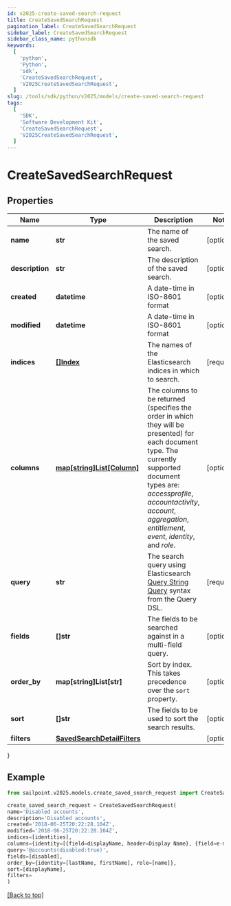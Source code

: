 ```yaml
---
id: v2025-create-saved-search-request
title: CreateSavedSearchRequest
pagination_label: CreateSavedSearchRequest
sidebar_label: CreateSavedSearchRequest
sidebar_class_name: pythonsdk
keywords:
  [
    'python',
    'Python',
    'sdk',
    'CreateSavedSearchRequest',
    'V2025CreateSavedSearchRequest',
  ]
slug: /tools/sdk/python/v2025/models/create-saved-search-request
tags:
  [
    'SDK',
    'Software Development Kit',
    'CreateSavedSearchRequest',
    'V2025CreateSavedSearchRequest',
  ]
---
```


# CreateSavedSearchRequest

## Properties

| Name | Type | Description | Notes |
| --- | --- | --- | --- |
| **name** | **str** | The name of the saved search. | [optional] |
| **description** | **str** | The description of the saved search. | [optional] |
| **created** | **datetime** | A date-time in ISO-8601 format | [optional] |
| **modified** | **datetime** | A date-time in ISO-8601 format | [optional] |
| **indices** | [**[]Index**](index) | The names of the Elasticsearch indices in which to search. | [required] |
| **columns** | [**map[string]List[Column]**](https://docs.python.org/3/tutorial/datastructures.html#more-on-lists) | The columns to be returned (specifies the order in which they will be presented) for each document type. The currently supported document types are: _accessprofile_, _accountactivity_, _account_, _aggregation_, _entitlement_, _event_, _identity_, and _role_. | [optional] |
| **query** | **str** | The search query using Elasticsearch [Query String Query](https://www.elastic.co/guide/en/elasticsearch/reference/5.2/query-dsl-query-string-query.html#query-string) syntax from the Query DSL. | [required] |
| **fields** | **[]str** | The fields to be searched against in a multi-field query. | [optional] |
| **order_by** | **map[string]List[str]** | Sort by index. This takes precedence over the `sort` property. | [optional] |
| **sort** | **[]str** | The fields to be used to sort the search results. | [optional] |
| **filters** | [**SavedSearchDetailFilters**](saved-search-detail-filters) |  | [optional] |

}

## Example

```python
from sailpoint.v2025.models.create_saved_search_request import CreateSavedSearchRequest

create_saved_search_request = CreateSavedSearchRequest(
name='Disabled accounts',
description='Disabled accounts',
created='2018-06-25T20:22:28.104Z',
modified='2018-06-25T20:22:28.104Z',
indices=[identities],
columns={identity=[{field=displayName, header=Display Name}, {field=e-mail, header=Work Email}]},
query='@accounts(disabled:true)',
fields=[disabled],
order_by={identity=[lastName, firstName], role=[name]},
sort=[displayName],
filters=
)

```

[[Back to top]](#)
